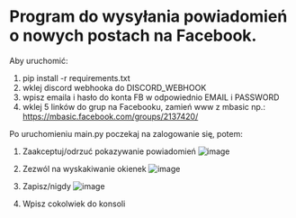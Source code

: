 # Program do wysyłania powiadomień o nowych postach na Facebook.

Aby uruchomić:
1. pip install -r requirements.txt
2. wklej discord webhooka do DISCORD_WEBHOOK
3. wpisz emaila i hasło do konta FB w odpowiednio EMAIL i PASSWORD
4. wklej 5 linków do grup na Facebooku, zamień www z mbasic np.: https://mbasic.facebook.com/groups/2137420/

Po uruchomieniu main.py poczekaj na zalogowanie się, potem:
  1. Zaakceptuj/odrzuć pokazywanie powiadomień 
  ![image](https://user-images.githubusercontent.com/65091994/158278739-827278a8-92e7-4aed-bb22-d8cd0e119398.png)

  2. Zezwól na wyskakiwanie okienek 
  ![image](https://user-images.githubusercontent.com/65091994/158278799-35a44c6e-9e9d-4ba2-854f-a088d8f52370.png)
  
  3. Zapisz/nigdy 
  ![image](https://user-images.githubusercontent.com/65091994/158278832-e38f41fa-ef1b-4791-bffd-73a8799a451c.png)

  4. Wpisz cokolwiek do konsoli
